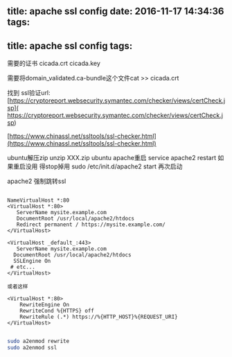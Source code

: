 title: apache ssl config
date: 2016-11-17 14:34:36
tags:
---
title: apache ssl config
tags:
---

需要的证书
cicada.crt cicada.key

需要将domain_validated.ca-bundle这个文件cat >> cicada.crt

找到
ssl验证url:
[https://cryptoreport.websecurity.symantec.com/checker/views/certCheck.jsp](
https://cryptoreport.websecurity.symantec.com/checker/views/certCheck.jsp)

[https://www.chinassl.net/ssltools/ssl-checker.html](https://www.chinassl.net/ssltools/ssl-checker.html)

ubuntu解压zip
unzip XXX.zip
ubuntu apache重启
service apache2 restart
如果重启没用
得stop掉用
sudo /etc/init.d/apache2 start 再次启动

apache2 强制跳转ssl
```ssl

NameVirtualHost *:80
<VirtualHost *:80>
   ServerName mysite.example.com
   DocumentRoot /usr/local/apache2/htdocs 
   Redirect permanent / https://mysite.example.com/
</VirtualHost>

<VirtualHost _default_:443>
   ServerName mysite.example.com
  DocumentRoot /usr/local/apache2/htdocs
  SSLEngine On
 # etc...
</VirtualHost>

或者这样

<VirtualHost *:80>
    RewriteEngine On
    RewriteCond %{HTTPS} off
    RewriteRule (.*) https://%{HTTP_HOST}%{REQUEST_URI}
</VirtualHost>


```

```bash
sudo a2enmod rewrite
sudo a2enmod ssl

```








